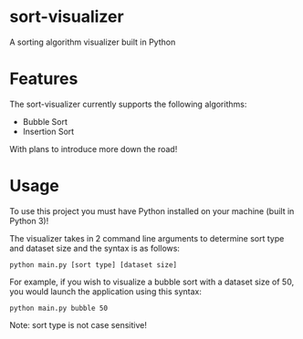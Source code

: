 # sort-visualizer

A sorting algorithm visualizer built in Python

# Features

The sort-visualizer currently supports the following algorithms:

<ul>
<li>Bubble Sort</li>
<li>Insertion Sort</li>
</ul>

With plans to introduce more down the road!

# Usage

To use this project you must have Python installed on your machine (built in Python 3)!

The visualizer takes in 2 command line arguments to determine sort type and dataset size and the syntax is as follows:

`python main.py [sort type] [dataset size]`

For example, if you wish to visualize a bubble sort with a dataset size of 50, you would launch the application using this syntax:

`python main.py bubble 50`

Note: sort type is not case sensitive!
